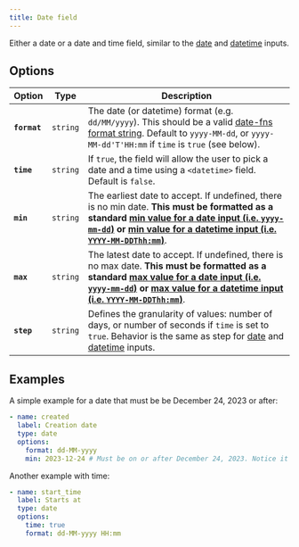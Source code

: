 ```yaml
---
title: Date field
---
```


Either a date or a date and time field, similar to the [date](ttps://developer.mozilla.org/en-US/docs/Web/HTML/Element/input/date) and [datetime](https://developer.mozilla.org/en-US/docs/Web/HTML/Element/input/datetime-local) inputs.

## Options

| Option | Type | Description |
| - | - | - |
| **`format`** | `string` | The date (or datetime) format (e.g. `dd/MM/yyyy`). This should be a valid [date-fns format string](https://date-fns.org/v3.6.0/docs/format). Default to `yyyy-MM-dd`, or `yyyy-MM-dd'T'HH:mm` if `time` is `true` (see below). |
| **`time`** | `string` | If `true`, the field will allow the user to pick a date and a time using a `<datetime>` field. Default is `false`. |
| **`min`** | `string` | The earliest date to accept. If undefined, there is no min date. **This must be formatted as a standard [min value for a date input (i.e. `yyyy-mm-dd`)](https://developer.mozilla.org/en-US/docs/Web/HTML/Element/input/date#min) or [min value for a datetime input (i.e. `YYYY-MM-DDThh:mm`)](https://developer.mozilla.org/en-US/docs/Web/HTML/Element/input/datetime-local#min)**. |
| **`max`** | `string` | The latest date to accept. If undefined, there is no max date. **This must be formatted as a standard [max value for a date input (i.e. `yyyy-mm-dd`)](https://developer.mozilla.org/en-US/docs/Web/HTML/Element/input/date#max) or [max value for a datetime input (i.e. `YYYY-MM-DDThh:mm`)](https://developer.mozilla.org/en-US/docs/Web/HTML/Element/input/datetime-local#max)**. |
| **`step`** | `string` | Defines the granularity of values: number of days, or number of seconds if `time` is set to `true`. Behavior is the same as step for [date](https://developer.mozilla.org/en-US/docs/Web/HTML/Element/input/date) and [datetime](https://developer.mozilla.org/en-US/docs/Web/HTML/Element/input/datetime-local) inputs. |

## Examples

A simple example for a date that must be be December 24, 2023 or after:

```yaml
- name: created
  label: Creation date
  type: date
  options:
    format: dd-MM-yyyy
    min: 2023-12-24 # Must be on or after December 24, 2023. Notice it uses the format defined above.
```

Another example with time:

```yaml
- name: start_time
  label: Starts at 
  type: date
  options:
    time: true
    format: dd-MM-yyyy HH:mm
```
